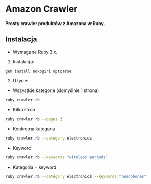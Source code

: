 # Amazon Crawler

#### Prosty crawler produktów z Amazona w Ruby.

## Instalacja

* Wymagane Ruby 3.x.
  
1. Instalacja:

```bash
gem install nokogiri optparse
```

2. Użycie:

* Wszystkie kategorie (domyślnie 1 strona)
```bash
ruby crawler.rb
```

* Kilka stron
```bash
ruby crawler.rb --pages 3
```

* Konkretna kategoria
```bash
ruby crawler.rb --category electronics
```

* Keyword
```bash
ruby crawler.rb --keywords "wireless earbuds"
```

* Kategoria + keyword
```bash
ruby crawler.rb --category electronics --keywords "headphones"
```
